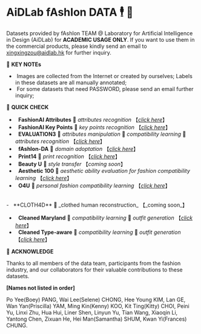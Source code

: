 # AiDLab fAshIon DATA  🕴️ 💼

Datasets provided by fAshIon TEAM @ Laboratory for Artificial Intelligence in Design (AiDLab) for **ACADEMIC USAGE ONLY**. If you want to use them in the commercial products, please kindly send an email to xingxingzou@aidlab.hk for further inquiry.

🖤 **KEY NOTEs**

- &nbsp;Images are collected from the Internet or created by ourselves; Labels in these datasets are all manually annotated;
- &nbsp;For some datasets that need PASSWORD, please send an email further inquiry;


🖤 **QUICK CHECK**

- &nbsp; **FashionAI Attributes** 🔖 _attributes recognition_ 【_[click here](https://github.com/AemikaChow/AiDLab-fAshIon-Data/blob/main/Datasets/FashionAI_Attributes.md)_】
- &nbsp; **FashionAI Key Points** 🔖 _key points recognition_ 【_[click here](https://github.com/AemikaChow/AiDLab-fAshIon-Data/blob/main/Datasets/FashionAI_Keypoints.md)_】
- &nbsp; **EVALUATION3** 🔖 _attributes manipulation_ 🔖 _compatibility learning_ 🔖 _attributes recognition_ 【_[click here](https://github.com/AemikaChow/AiDLab-fAshIon-Data/blob/main/Datasets/EVALUATION3.md)_】
- &nbsp; **fAshIon-DA** 🔖 _domain adoptation_ 【_[click here](https://github.com/AemikaChow/AiDLab-fAshIon-Data/blob/main/Datasets/fAshIon-DA.md)_】
- &nbsp; **Print14** 🔖 _print recognition_ 【_[click here](https://github.com/AemikaChow/AiDLab-fAshIon-Data/blob/main/Datasets/Print14.md)_】
- &nbsp; **Beauty U** 🔖 _style transfer_ 【_coming soon_】
- &nbsp; **Aesthetic 100** 🔖 _aesthetic ability evaluation for fashion compatibility learning_ 【_[click here](https://github.com/AemikaChow/AiDLab-fAshIon-Data/blob/main/Datasets/A100.md)_】
- &nbsp; **O4U** 🔖 _personal fashion compatibility learning_ 【_[click here](https://github.com/AemikaChow/AiDLab-fAshIon-Data/blob/main/Datasets/O4U.md)_】
 <br />
- &nbsp; **CLOTH4D** 🔖 _clothed human reconstruction_ 【_coming soon_】


- &nbsp; **Cleaned Maryland** 🔖 _compatibility learning_ 🔖 _outfit generation_ 【_[click here](https://github.com/AemikaChow/AiDLab-fAshIon-Data/blob/main/Datasets/cleaned-maryland.md)_】
- &nbsp; **Cleaned Type-aware** 🔖 _compatibility learning_ 🔖 _outfit generation_ 【_[click here](https://github.com/AemikaChow/AiDLab-fAshIon-Data/blob/main/Datasets/cleaned-type.md)_】



🖤 **ACKNOWLEDGE**

Thanks to all members of the data team, participants from the fashion industry, and our collaborators for their valuable contributions to these datasets.

**[Names not listed in order]**

Po Yee(Boey) PANG, Wai Lee(Selene) CHONG, Hee Young KIM, Lan GE, Wan Yan(Priscilla) YAM, Ming Kin(Kenny) KOO, Kit Ting(Kitty) CHOI, Peini Yu, Linxi Zhu, Hua Hui, Liner Shen, Linyun Yu, Tian Wang, Xiaoqin Li, Yantong Chen, Zixuan He, Hei Man(Samantha) SHUM, Kwan Yi(Frances) CHUNG.
